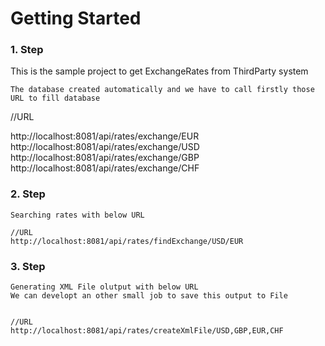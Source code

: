 # Getting Started

### 1. Step
   This is the sample project to get ExchangeRates from ThirdParty system

    The database created automatically and we have to call firstly those URL to fill database

   //URL

   http://localhost:8081/api/rates/exchange/EUR
   http://localhost:8081/api/rates/exchange/USD
   http://localhost:8081/api/rates/exchange/GBP
   http://localhost:8081/api/rates/exchange/CHF


### 2. Step
    Searching rates with below URL 

    //URL
    http://localhost:8081/api/rates/findExchange/USD/EUR

### 3. Step

    Generating XML File olutput with below URL
    We can developt an other small job to save this output to File 


    //URL
    http://localhost:8081/api/rates/createXmlFile/USD,GBP,EUR,CHF
